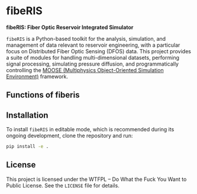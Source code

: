 # fibeRIS

**fibeRIS: Fiber Optic Reservoir Integrated Simulator**

`fibeRIS` is a Python-based toolkit for the analysis, simulation, and management of data relevant to reservoir engineering, with a particular focus on Distributed Fiber Optic Sensing (DFOS) data. This project provides a suite of modules for handling multi-dimensional datasets, performing signal processing, simulating pressure diffusion, and programmatically controlling the [MOOSE (Multiphysics Object-Oriented Simulation Environment)](https://mooseframework.inl.gov/) framework.

## Functions of fiberis



## Installation

To install `fibeRIS` in editable mode, which is recommended during its ongoing development, clone the repository and run:

```bash
pip install -e .
```

## License

This project is licensed under the WTFPL – Do What the Fuck You Want to Public License. See the `LICENSE` file for details.
